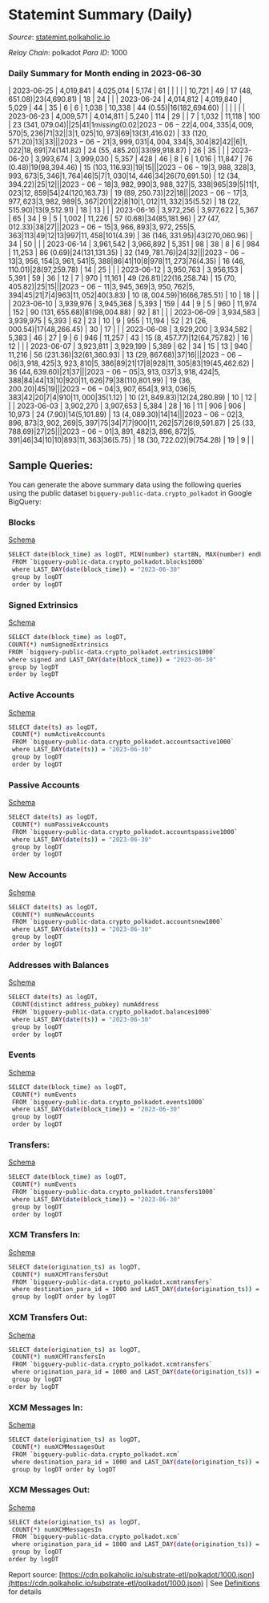 # Statemint Summary (Daily)

_Source_: [statemint.polkaholic.io](https://statemint.polkaholic.io)

*Relay Chain*: polkadot
*Para ID*: 1000



### Daily Summary for Month ending in 2023-06-30


| 2023-06-25 | 4,019,841 | 4,025,014 | 5,174 | 61 |  |  |  |  | 10,721 | 49  | 17 ($48,651.08) | 23 ($4,690.81) | 18 | 24 |  |
| 2023-06-24 | 4,014,812 | 4,019,840 | 5,029 | 44 | 35 | 6 | 6 | 1,038 | 10,338 | 44 ($0.55) | 16 ($182,694.60) |   |  |  |  |
| 2023-06-23 | 4,009,571 | 4,014,811 | 5,240 | 114 | 29 |  | 7 | 1,032 | 11,118 | 100  | 23 ($341,079.04) |   | 25 | 41 | 1 missing (0.02%) |
| 2023-06-22 | 4,004,335 | 4,009,570 | 5,236 | 71 | 32 |  | 3 | 1,025 | 10,973 | 69  | 13 ($31,416.02) | 33 ($120,571.20) | 13 | 33 |  |
| 2023-06-21 | 3,999,031 | 4,004,334 | 5,304 | 82 | 42 |  | 6 | 1,022 | 18,691 | 74 ($141.82) | 24 ($55,485.20) | 33 ($99,918.87) | 26 | 35 |  |
| 2023-06-20 | 3,993,674 | 3,999,030 | 5,357 | 428 | 46 | 8 | 6 | 1,016 | 11,847 | 76 ($0.48) | 19 ($98,394.46) | 15 ($103,116.93) | 19 | 15 |  |
| 2023-06-19 | 3,988,328 | 3,993,673 | 5,346 | 1,764 | 46 | 5 | 7 | 1,030 | 14,446 | 34  | 26 ($70,691.50) | 12 ($34,394.22) | 25 | 12 |  |
| 2023-06-18 | 3,982,990 | 3,988,327 | 5,338 | 965 | 39 | 5 | 11 | 1,023 | 12,859 | 54  | 24 ($120,163.73) | 19 ($89,250.73) | 22 | 18 |  |
| 2023-06-17 | 3,977,623 | 3,982,989 | 5,367 | 201 | 22 | 8 | 10 | 1,012 | 11,332 | 35 ($5.52) | 18 ($22,515.90) | 13 ($9,512.91) | 18 | 13 |  |
| 2023-06-16 | 3,972,256 | 3,977,622 | 5,367 | 65 | 34 | 9 | 5 | 1,002 | 11,226 | 57 ($0.68) | 34 ($85,181.96) | 27 ($47,012.33) | 38 | 27 |  |
| 2023-06-15 | 3,966,893 | 3,972,255 | 5,363 | 113 | 49 | 12 | 13 | 997 | 11,458 | 101 ($4.39) | 36 ($146,331.95) | 43 ($270,060.96) | 34 | 50 |  |
| 2023-06-14 | 3,961,542 | 3,966,892 | 5,351 | 98 | 38 | 8 | 6 | 984 | 11,253 | 86 ($0.69) | 24 ($131,131.35) | 32 ($149,781.76) | 24 | 32 |  |
| 2023-06-13 | 3,956,154 | 3,961,541 | 5,388 | 86 | 41 | 10 | 8 | 978 | 11,273 | 76 ($4.35) | 16 ($46,110.01) | 28 ($97,259.78) | 14 | 25 |  |
| 2023-06-12 | 3,950,763 | 3,956,153 | 5,391 | 59 | 36 | 12 | 7 | 970 | 11,161 | 49 ($26.81) | 22 ($16,258.74) | 15 ($70,405.82) | 25 | 15 |  |
| 2023-06-11 | 3,945,369 | 3,950,762 | 5,394 | 45 | 21 | 7 | 4 | 963 | 11,052 | 40 ($3.83) | 10 ($8,004.59) | 16 ($66,785.51) | 10 | 18 |  |
| 2023-06-10 | 3,939,976 | 3,945,368 | 5,393 | 159 | 44 | 9 | 5 | 960 | 11,974 | 152  | 90 ($131,655.68) | 81 ($98,004.88) | 92 | 81 |  |
| 2023-06-09 | 3,934,583 | 3,939,975 | 5,393 | 62 | 23 | 10 | 9 | 955 | 11,194 | 52  | 21 ($26,000.54) | 17 ($48,266.45) | 30 | 17 |  |
| 2023-06-08 | 3,929,200 | 3,934,582 | 5,383 | 46 | 27 | 9 | 6 | 946 | 11,257 | 43  | 15 ($8,457.77) | 12 ($64,757.82) | 16 | 12 |  |
| 2023-06-07 | 3,923,811 | 3,929,199 | 5,389 | 62 | 34 | 15 | 13 | 940 | 11,216 | 56 ($231.36) | 32 ($61,360.93) | 13 ($29,867.68) | 37 | 16 |  |
| 2023-06-06 | 3,918,425 | 3,923,810 | 5,386 | 89 | 21 | 17 | 8 | 928 | 11,305 | 83  | 19 ($45,462.62) | 36 ($44,639.60) | 21 | 37 |  |
| 2023-06-05 | 3,913,037 | 3,918,424 | 5,388 | 84 | 44 | 13 | 10 | 920 | 11,626 | 79  | 38 ($110,801.99) | 19 ($36,200.20) | 45 | 19 |  |
| 2023-06-04 | 3,907,654 | 3,913,036 | 5,383 | 42 | 20 | 7 | 4 | 910 | 11,000 | 35 ($1.12) | 10 ($21,849.83) | 12 ($24,280.89) | 10 | 12 |  |
| 2023-06-03 | 3,902,270 | 3,907,653 | 5,384 | 28 | 16 | 11 | 906 | 906 | 10,973 | 24 ($7.90) | 14 ($5,101.89) | 13 ($4,089.30) | 14 | 14 |  |
| 2023-06-02 | 3,896,873 | 3,902,269 | 5,397 | 75 | 34 | 7 | 7 | 900 | 11,262 | 57  | 26 ($9,591.87) | 25 ($33,788.69) | 27 | 25 |  |
| 2023-06-01 | 3,891,482 | 3,896,872 | 5,391 | 46 | 34 | 10 | 10 | 893 | 11,363 | 36 ($5.75) | 18 ($30,722.02) | 9 ($754.28) | 19 | 9 |  |

## Sample Queries:
You can generate the above summary data using the following queries using the public dataset `bigquery-public-data.crypto_polkadot` in Google BigQuery:


### Blocks 

[Schema](https://github.com/colorfulnotion/substrate-etl/blob/main/schema/blocks.json)

```bash
SELECT date(block_time) as logDT, MIN(number) startBN, MAX(number) endBN, COUNT(*) numBlocks 
 FROM `bigquery-public-data.crypto_polkadot.blocks1000`  
 where LAST_DAY(date(block_time)) = "2023-06-30" 
 group by logDT 
 order by logDT
```

### Signed Extrinsics 

[Schema](https://github.com/colorfulnotion/substrate-etl/blob/main/schema/extrinsics.json)

```bash
SELECT date(block_time) as logDT, 
COUNT(*) numSignedExtrinsics 
FROM `bigquery-public-data.crypto_polkadot.extrinsics1000`  
where signed and LAST_DAY(date(block_time)) = "2023-06-30" 
group by logDT 
order by logDT
```

### Active Accounts 

[Schema](https://github.com/colorfulnotion/substrate-etl/blob/main/schema/accountsactive.json)

```bash
SELECT date(ts) as logDT, 
 COUNT(*) numActiveAccounts 
 FROM `bigquery-public-data.crypto_polkadot.accountsactive1000` 
 where LAST_DAY(date(ts)) = "2023-06-30" 
 group by logDT 
 order by logDT
```

### Passive Accounts 

[Schema](https://github.com/colorfulnotion/substrate-etl/blob/main/schema/accountspassive.json)

```bash
SELECT date(ts) as logDT, 
 COUNT(*) numPassiveAccounts 
 FROM `bigquery-public-data.crypto_polkadot.accountspassive1000` 
 where LAST_DAY(date(ts)) = "2023-06-30" 
 group by logDT 
 order by logDT
```

### New Accounts 

[Schema](https://github.com/colorfulnotion/substrate-etl/blob/main/schema/accountsnew.json)

```bash
SELECT date(ts) as logDT, 
 COUNT(*) numNewAccounts 
 FROM `bigquery-public-data.crypto_polkadot.accountsnew1000` 
 where LAST_DAY(date(ts)) = "2023-06-30" 
 group by logDT
 order by logDT
```

### Addresses with Balances 

[Schema](https://github.com/colorfulnotion/substrate-etl/blob/main/schema/balances.json)

```bash
SELECT date(ts) as logDT,
 COUNT(distinct address_pubkey) numAddress 
 FROM `bigquery-public-data.crypto_polkadot.balances1000` 
 where LAST_DAY(date(ts)) = "2023-06-30" 
 group by logDT 
 order by logDT
```

### Events 

[Schema](https://github.com/colorfulnotion/substrate-etl/blob/main/schema/events.json)

```bash
SELECT date(block_time) as logDT, 
 COUNT(*) numEvents 
 FROM `bigquery-public-data.crypto_polkadot.events1000` 
 where LAST_DAY(date(block_time)) = "2023-06-30" 
 group by logDT 
 order by logDT
```

### Transfers:

[Schema](https://github.com/colorfulnotion/substrate-etl/blob/main/schema/transfers.json)

```bash
SELECT date(block_time) as logDT, 
 COUNT(*) numEvents 
 FROM `bigquery-public-data.crypto_polkadot.transfers1000` 
 where LAST_DAY(date(block_time)) = "2023-06-30" 
 group by logDT 
 order by logDT
```

### XCM Transfers In: 

[Schema](https://github.com/colorfulnotion/substrate-etl/blob/main/schema/xcmtransfers.json)

```bash
SELECT date(origination_ts) as logDT, 
 COUNT(*) numXCMTransfersOut 
 FROM `bigquery-public-data.crypto_polkadot.xcmtransfers` 
 where destination_para_id = 1000 and LAST_DAY(date(origination_ts)) = "2023-06-30" 
 group by logDT order by logDT
```

### XCM Transfers Out: 

[Schema](https://github.com/colorfulnotion/substrate-etl/blob/main/schema/xcmtransfers.json)

```bash
SELECT date(origination_ts) as logDT, 
 COUNT(*) numXCMTransfersIn 
 FROM `bigquery-public-data.crypto_polkadot.xcmtransfers` 
 where origination_para_id = 1000 and LAST_DAY(date(origination_ts)) = "2023-06-30" 
 group by logDT 
order by logDT
```

### XCM Messages In: 

[Schema](https://github.com/colorfulnotion/substrate-etl/blob/main/schema/xcm.json)

```bash
SELECT date(origination_ts) as logDT, 
 COUNT(*) numXCMMessagesOut 
 FROM `bigquery-public-data.crypto_polkadot.xcm` 
 where destination_para_id = 1000 and LAST_DAY(date(origination_ts)) = "2023-06-30" 
 group by logDT order by logDT
```

### XCM Messages Out: 

[Schema](https://github.com/colorfulnotion/substrate-etl/blob/main/schema/xcm.json)

```bash
SELECT date(origination_ts) as logDT, 
 COUNT(*) numXCMMessagesIn 
 FROM `bigquery-public-data.crypto_polkadot.xcm` 
 where origination_para_id = 1000 and LAST_DAY(date(origination_ts)) = "2023-06-30" 
 group by logDT 
order by logDT
```


Report source: [https://cdn.polkaholic.io/substrate-etl/polkadot/1000.json](https://cdn.polkaholic.io/substrate-etl/polkadot/1000.json) | See [Definitions](/DEFINITIONS.md) for details
